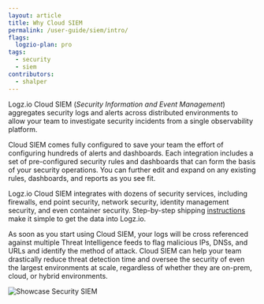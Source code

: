 ```yaml
---
layout: article
title: Why Cloud SIEM
permalink: /user-guide/siem/intro/
flags:
  logzio-plan: pro
tags:
  - security
  - siem
contributors:
  - shalper
---
```


Logz.io Cloud SIEM (_Security Information and Event Management_) aggregates security logs and alerts across distributed environments to allow your team to investigate security incidents from a single observability platform.

Cloud SIEM comes fully configured to save your team the effort of configuring hundreds of alerts and dashboards. Each integration includes a set of pre-configured security rules and dashboards that can form the basis of your security operations. You can further edit and expand on any existing rules, dashboards, and reports as you see fit.

Logz.io Cloud SIEM integrates with dozens of security services, including firewalls, end point security, network security, identity management security, and even container security. Step-by-step shipping [instructions]({{site.baseurl}}/user-guide/cloud-siem/integrations/) make it simple to get the data into Logz.io.

As soon as you start using Cloud SIEM, your logs will be cross referenced against multiple Threat Intelligence feeds to flag malicious IPs, DNSs, and URLs and identify the method of attack. Cloud SIEM can help your team drastically reduce threat detection time and oversee the security of even the largest environments at scale, regardless of whether they are on-prem, cloud, or hybrid environments.


![Showcase Security SIEM](https://dytvr9ot2sszz.cloudfront.net/logz-docs/siem/siem-intro.png)
